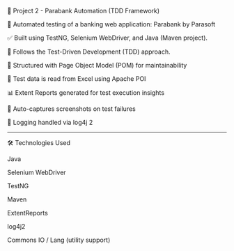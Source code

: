 🔹 Project 2 - Parabank Automation (TDD Framework)

📌 Automated testing of a banking web application: Parabank by Parasoft

✅ Built using TestNG, Selenium WebDriver, and Java (Maven project).

🧪 Follows the Test-Driven Development (TDD) approach.

📁 Structured with Page Object Model (POM) for maintainability

📖 Test data is read from Excel using Apache POI

📊 Extent Reports generated for test execution insights

📸 Auto-captures screenshots on test failures

📝 Logging handled via log4j 2

---

🛠 Technologies Used

Java

Selenium WebDriver

TestNG

Maven

ExtentReports

log4j2

Commons IO / Lang (utility support)
